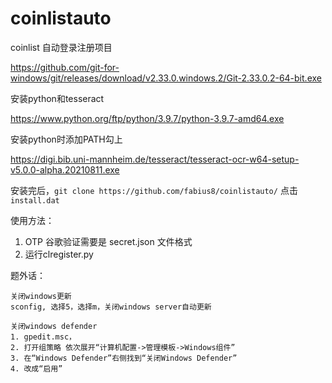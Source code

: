 # coinlistauto
coinlist 自动登录注册项目

https://github.com/git-for-windows/git/releases/download/v2.33.0.windows.2/Git-2.33.0.2-64-bit.exe

安装python和tesseract

https://www.python.org/ftp/python/3.9.7/python-3.9.7-amd64.exe

安装python时添加PATH勾上

https://digi.bib.uni-mannheim.de/tesseract/tesseract-ocr-w64-setup-v5.0.0-alpha.20210811.exe

安装完后，`git clone https://github.com/fabius8/coinlistauto/`
点击`install.dat`

使用方法：
1. OTP 谷歌验证需要是 secret.json 文件格式
2. 运行clregister.py


题外话：
```
关闭windows更新
sconfig, 选择5，选择m，关闭windows server自动更新

关闭windows defender
1. gpedit.msc，
2. 打开组策略 依次展开“计算机配置->管理模板->Windows组件”
3. 在“Windows Defender”右侧找到“关闭Windows Defender”
4. 改成“启用”
```
